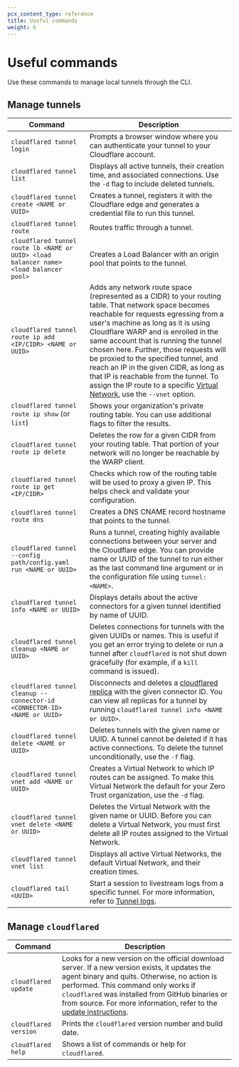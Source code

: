 ```yaml
---
pcx_content_type: reference
title: Useful commands
weight: 6
---
```


# Useful commands

Use these commands to manage local tunnels through the CLI.

## Manage tunnels

| Command                                                                                | Description                                                                                                                                                                                                                                                                                                                                                                                                                           |
| -------------------------------------------------------------------------------------- | ------------------------------------------------------------------------------------------------------------------------------------------------------------------------------------------------------------------------------------------------------------------------------------------------------------------------------------------------------------------------------------------------------------------------------------- |
| `cloudflared tunnel login`                                                             | Prompts a browser window where you can authenticate your tunnel to your Cloudflare account.                                                                                                                                                                                                                                                                                                                                           |
| `cloudflared tunnel list`                                                              | Displays all active tunnels, their creation time, and associated connections. Use the `-d` flag to include deleted tunnels.                                                                                                                                                                                                                                                                                                           |
| `cloudflared tunnel create <NAME or UUID>`                                             | Creates a tunnel, registers it with the Cloudflare edge and generates a credential file to run this tunnel.                                                                                                                                                                                                                                                                                                                           |
| `cloudflared tunnel route`                                                             | Routes traffic through a tunnel.                                                                                                                                                                                                                                                                                                                                                                                                      |
| `cloudflared tunnel route lb <NAME or UUID> <load balancer name> <load balancer pool>` | Creates a Load Balancer with an origin pool that points to the tunnel.                                                                                                                                                                                                                                                                                                                                                                |
| `cloudflared tunnel route ip add <IP/CIDR> <NAME or UUID>`                             | Adds any network route space (represented as a CIDR) to your routing table. That network space becomes reachable for requests egressing from a user's machine as long as it is using Cloudflare WARP and is enrolled in the same account that is running the tunnel chosen here. Further, those requests will be proxied to the specified tunnel, and reach an IP in the given CIDR, as long as that IP is reachable from the tunnel. To assign the IP route to a specific [Virtual Network](/cloudflare-one/connections/connect-networks/private-net/cloudflared/tunnel-virtual-networks/), use the `--vnet` option.|
| `cloudflared tunnel route ip show` (or `list`)                                         | Shows your organization's private routing table. You can use additional flags to filter the results.                                                                                                                                                                                                                                                                                                                                  |
| `cloudflared tunnel route ip delete`                                                   | Deletes the row for a given CIDR from your routing table. That portion of your network will no longer be reachable by the WARP client.                                                                                                                                                                                                                                                                                                |
| `cloudflared tunnel route ip get <IP/CIDR>`                                            | Checks which row of the routing table will be used to proxy a given IP. This helps check and validate your configuration.                                                                                                                                                                                                                                                                                                             |
| `cloudflared tunnel route dns`                                                         | Creates a DNS CNAME record hostname that points to the tunnel.                                                                                                                                                                                                                                                                                                                                                                        |
| `cloudflared tunnel --config path/config.yaml run <NAME or UUID>`                      | Runs a tunnel, creating highly available connections between your server and the Cloudflare edge. You can provide name or UUID of the tunnel to run either as the last command line argument or in the configuration file using `tunnel: <NAME>`.                                                                                                                                                                                     |
| `cloudflared tunnel info <NAME or UUID>`                                               | Displays details about the active connectors for a given tunnel identified by name of UUID.                                                                                                                                                                                                                                                                                                                                           |
| `cloudflared tunnel cleanup <NAME or UUID>`                                            | Deletes connections for tunnels with the given UUIDs or names. This is useful if you get an error trying to delete or run a tunnel after `cloudflared` is not shut down gracefully (for example, if a `kill` command is issued).                                                                                                                                                                                                      |
| `cloudflared tunnel cleanup --connector-id <CONNECTOR-ID> <NAME or UUID>`                                            |  Disconnects and deletes a [cloudflared replica](/cloudflare-one/connections/connect-networks/deploy-tunnels/deploy-cloudflared-replicas/) with the given connector ID. You can view all replicas for a tunnel by running `cloudflared tunnel info <NAME or UUID>`.                                                                                                        |
| `cloudflared tunnel delete <NAME or UUID>`                                             | Deletes tunnels with the given name or UUID. A tunnel cannot be deleted if it has active connections. To delete the tunnel unconditionally, use the `-f` flag.                                                                                                                                                                          |
| `cloudflared tunnel vnet add <NAME or UUID>`                                            | Creates a Virtual Network to which IP routes can be assigned. To make this Virtual Network the default for your Zero Trust organization, use the `-d` flag.                                                                                                                                                                                                      |
| `cloudflared tunnel vnet delete <NAME or UUID>`                                             | Deletes the Virtual Network with the given name or UUID. Before you can delete a Virtual Network, you must first delete all IP routes assigned to the Virtual Network.                                                                                                                                                                                                                                                                        |
| `cloudflared tunnel vnet list`                                            | Displays all active Virtual Networks, the default Virtual Network, and their creation times.                                                                                                                                           |
| `cloudflared tail <UUID>`      | Start a session to livestream logs from a specific tunnel. For more information, refer to [Tunnel logs](/cloudflare-one/connections/connect-networks/monitor-tunnels/logs/).

## Manage `cloudflared`

| Command               | Description                                                                                                                                                                                                                                                                                                                                              |
| --------------------- | -------------------------------------------------------------------------------------------------------------------------------------------------------------------------------------------------------------------------------------------------------------------------------------------------------------------------------------------------------- |
| `cloudflared update`  | Looks for a new version on the official download server. If a new version exists, it updates the agent binary and quits. Otherwise, no action is performed. This command only works if `cloudflared` was installed from GitHub binaries or from source. For more information, refer to the [update instructions](/cloudflare-one/connections/connect-networks/downloads/update-cloudflared/).|
| `cloudflared version` | Prints the `cloudflared` version number and build date.                                                                                                                                                                                                                                                                                                  |
| `cloudflared help`    | Shows a list of commands or help for `cloudflared`.                                                                                                                                                                                                                                                                                                      |
